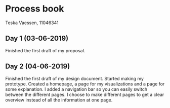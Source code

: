 # Process book
Teska Vaessen, 11046341

## Day 1 (03-06-2019)
Finished the first draft of my proposal.

## Day 2 (04-06-2019)
Finished the first draft of my design document.
Started making my prototype. Created a homepage, a page for my visualizations and a page for some explanation. I added a navigation bar so you can easily switch between the different pages. I choose to make different pages to get a clear overview instead of all the information at one page.
